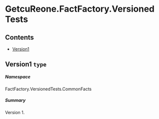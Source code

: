 <a name='assembly'></a>
# GetcuReone.FactFactory.VersionedTests

## Contents

- [Version1](#T-FactFactory-VersionedTests-CommonFacts-Version1 'FactFactory.VersionedTests.CommonFacts.Version1')

<a name='T-FactFactory-VersionedTests-CommonFacts-Version1'></a>
## Version1 `type`

##### Namespace

FactFactory.VersionedTests.CommonFacts

##### Summary

Version 1.

